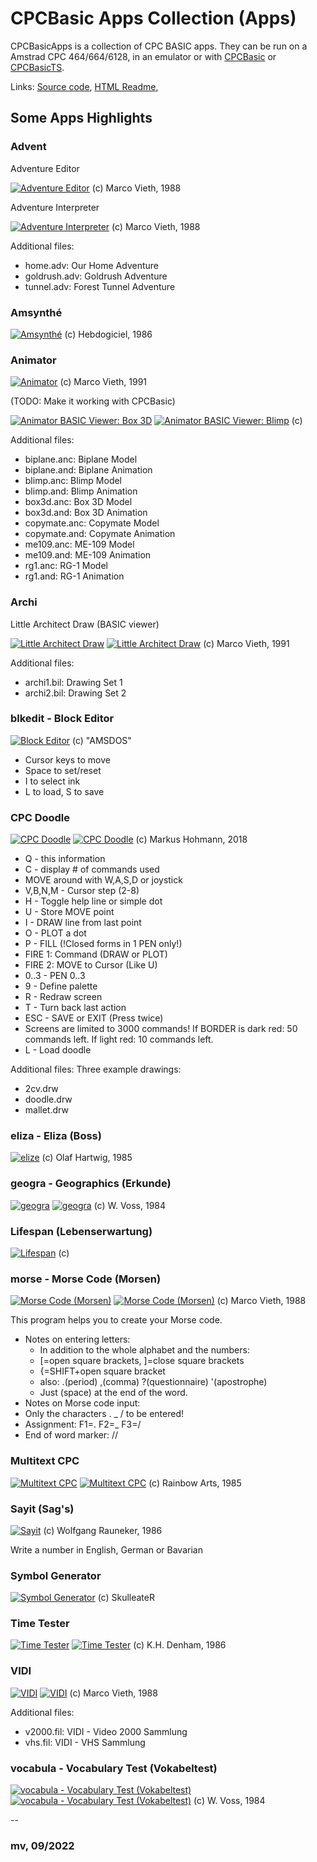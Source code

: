 # CPCBasic Apps Collection (Apps)

CPCBasicApps is a collection of CPC BASIC apps.
They can be run on a Amstrad CPC 464/664/6128, in an emulator or with
[CPCBasic](https://benchmarko.github.io/CPCBasic/) or [CPCBasicTS](https://benchmarko.github.io/CPCBasicTS/).

Links:
[Source code](https://github.com/benchmarko/CPCBasicApps/),
[HTML Readme](https://github.com/benchmarko/CPCBasicApps/#readme),

## Some Apps Highlights

### Advent

Adventure Editor

[![Adventure Editor](./img/advedit.png)](../../dist/index.html?database=apps&example=apps/advent/advedit) (c) Marco Vieth, 1988

Adventure Interpreter

[![Adventure Interpreter](./img/advint.png)](../../dist/index.html?database=apps&example=apps/advent/advint) (c) Marco Vieth, 1988

Additional files:

- home.adv: Our Home Adventure
- goldrush.adv: Goldrush Adventure
- tunnel.adv: Forest Tunnel Adventure

### Amsynthé

[![Amsynthé](./img/amsynthe.png)](../../dist/index.html?database=apps&example=apps/amsynthe) (c) Hebdogiciel, 1986

### Animator

[![Animator](./img/animator.png)](../../dist/index.html?database=apps&example=apps/animator/animator) (c) Marco Vieth, 1991

(TODO: Make it working with CPCBasic)

[![Animator BASIC Viewer: Box 3D](./img/anibas.png)](../../dist/index.html?database=apps&example=apps/animator/anibas)
[![Animator BASIC Viewer: Blimp](./img/anibas2.png)](../../dist/index.html?database=apps&example=apps/animator/anibas) (c)

Additional files:

- biplane.anc: Biplane Model
- biplane.and: Biplane Animation
- blimp.anc: Blimp Model
- blimp.and: Blimp Animation
- box3d.anc: Box 3D Model
- box3d.and: Box 3D Animation
- copymate.anc: Copymate Model
- copymate.and: Copymate Animation
- me109.anc: ME-109 Model
- me109.and: ME-109 Animation
- rg1.anc: RG-1 Model
- rg1.and: RG-1 Animation

### Archi

Little Architect Draw (BASIC viewer)

[![Little Architect Draw](./img/archidr.png)](../../dist/index.html?database=apps&example=apps/archi/archidr)
[![Little Architect Draw](./img/archidr2.png)](../../dist/index.html?database=apps&example=apps/archi/archidr) (c) Marco Vieth, 1991

Additional files:

- archi1.bil: Drawing Set 1
- archi2.bil: Drawing Set 2

### blkedit - Block Editor

[![Block Editor](./img/blkedit.png)](../../dist/index.html?database=apps&example=apps/blkedit) (c) "AMSDOS"

- Cursor keys to move
- Space to set/reset
- I to select ink
- L to load, S to save

### CPC Doodle

[![CPC Doodle](./img/doodle.png)](../../dist/index.html?database=apps&example=apps/doodle/doodle)
[![CPC Doodle](./img/doodle2.png)](../../dist/index.html?database=apps&example=apps/doodle/doodle&input=nl2cv%0d) (c) Markus Hohmann, 2018

- Q - this information
- C - display # of commands used
- MOVE around with W,A,S,D or joystick
- V,B,N,M - Cursor step (2-8)
- H - Toggle help line or simple dot
- U - Store MOVE point
- I - DRAW line from last point
- O - PLOT a dot
- P - FILL (!Closed forms in 1 PEN only!)
- FIRE 1: Command (DRAW or PLOT)
- FIRE 2: MOVE to Cursor (Like U)
- 0..3 - PEN 0..3
- 9 - Define palette
- R - Redraw screen
- T - Turn back last action
- ESC - SAVE or EXIT (Press twice)
- Screens are limited to 3000 commands! If BORDER is dark red: 50 commands left. If light red: 10 commands left.
- L - Load doodle

Additional files: Three example drawings:

- 2cv.drw
- doodle.drw
- mallet.drw

### eliza - Eliza (Boss)

[![elize](./img/eliza.png)](../../dist/index.html?database=apps&example=apps/eliza) (c) Olaf Hartwig, 1985

### geogra - Geographics (Erkunde)

[![geogra](./img/geogra.png)](../../dist/index.html?database=apps&example=apps/geogra)
[![geogra](./img/geogra2.png)](../../dist/index.html?database=apps&example=apps/geogra) (c) W. Voss, 1984

### Lifespan (Lebenserwartung)

[![Lifespan](./img/lifespan.png)](../../dist/index.html?database=apps&example=apps/lifespan) (c)

### morse - Morse Code (Morsen)

[![Morse Code (Morsen)](./img/morse.png)](../../dist/index.html?database=apps&example=apps/morse)
[![Morse Code (Morsen)](./img/morse2.png)](../../dist/index.html?database=apps&example=apps/morse) (c) Marco Vieth, 1988

This program helps you to create your Morse code.

- Notes on entering letters:
  - In addition to the whole alphabet and the numbers:
  - [=open square brackets, ]=close square brackets
  - {=SHIFT+open square bracket
  - also: .(period) ,(comma)  ?(questionnaire) '(apostrophe)
  - Just (space) at the end of the word.
- Notes on Morse code input:
- Only the characters . _ / to be entered!
- Assignment: F1=. F2=_ F3=/
- End of word marker: //

### Multitext CPC

[![Multitext CPC](./img/mtext.png)](../../dist/index.html?database=apps&example=apps/mtext)
[![Multitext CPC](./img/mtext2.png)](../../dist/index.html?database=apps&example=apps/mtext) (c) Rainbow Arts, 1985

### Sayit (Sag's)

[![Sayit](./img/sayit.png)](../../dist/index.html?database=apps&example=apps/sayit) (c) Wolfgang Rauneker, 1986

Write a number in English, German or Bavarian

### Symbol Generator

[![Symbol Generator](./img/sygen.png)](../../dist/index.html?database=apps&example=apps/sygen) (c) SkulleateR

### Time Tester

[![Time Tester](./img/timetest.png)](../../dist/index.html?database=apps&example=apps/timetest)
[![Time Tester](./img/timetest2.png)](../../dist/index.html?database=apps&example=apps/timetest) (c) K.H. Denham, 1986

### VIDI

[![VIDI](./img/vidi.png)](../../dist/index.html?database=apps&example=apps/vidi/vidi)
[![VIDI](./img/vidi2.png)](../../dist/index.html?database=apps&example=apps/vidi/vidi) (c) Marco Vieth, 1988

Additional files:

- v2000.fil: VIDI - Video 2000 Sammlung
- vhs.fil: VIDI - VHS Sammlung

### vocabula - Vocabulary Test (Vokabeltest)

[![vocabula - Vocabulary Test (Vokabeltest)](./img/vocabula.png)](../../dist/index.html?database=apps&example=apps/vocabula)
[![vocabula - Vocabulary Test (Vokabeltest)](./img/vocabula2.png)](../../dist/index.html?database=apps&example=apps/vocabula) (c) W. Voss, 1984

--

### **mv, 09/2022**
